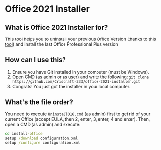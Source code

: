 # Office 2021 Installer

## What is Office 2021 Installer for?

This tool helps you to uninstall your previous Office Version (thanks to this [tool](https://github.com/ManuelGil/Uninstall-Office-2016.git)) and install the last Office Professional Plus version

## How can I use this?
1. Ensure you have Git installed in your computer (must be Windows).
2. Open CMD (as admin or as user) and write the following: `git clone https://github.com/Criscraft-333/office-2021-installer.git`
3. Congrats! You just got the installer in your local computer.

## What's the file order?
You need to execute `UninstallO16.cmd` (as admin) first to get rid of your current Office (accept EULA, then 2, enter, 3, enter, 4 and enter). Then, open a CMD (as admin) and execute:
```cmd
cd install-office
setup /download configuration.xml
setup /configure configuration.xml
```
